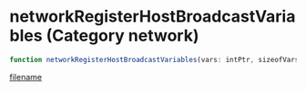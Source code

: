 # networkRegisterHostBroadcastVariables (Category network)

```js
function networkRegisterHostBroadcastVariables(vars: intPtr, sizeofVars: int): Array
```

[filename](networkRegisterHostBroadcastVariables_m.md ':include')